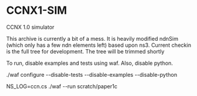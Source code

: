 # CCNX1-SIM
CCNX 1.0 simulator

This archive is currently a bit of a mess.   It is heavily modified ndnSim (which only has a few ndn elements left) 
based upon ns3.    Current checkin is the full tree for development.
The tree will be trimmed shortly

To run, disable examples and tests using waf.   Also, disable python.

./waf configure --disable-tests --disable-examples --disable-python

NS_LOG=ccn.cs ./waf --run scratch/paper1c


